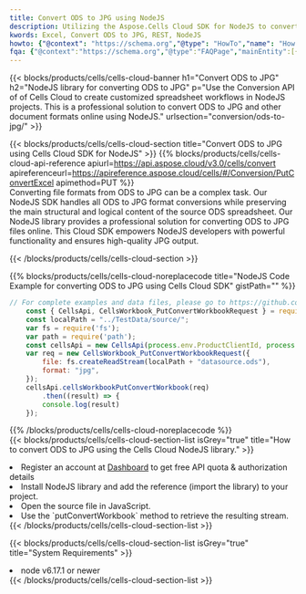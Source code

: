 ```yaml
---
title: Convert ODS to JPG using NodeJS 
description: Utilizing the Aspose.Cells Cloud SDK for NodeJS to convert a ODS format file to a JPG format file. 
kwords: Excel, Convert ODS to JPG, REST, NodeJS
howto: {"@context": "https://schema.org","@type": "HowTo","name": "How to convert ODS to JPG using the Cells Cloud NodeJS library.","description": "How to convert ODS to JPG using the Cells Cloud NodeJS library.","image": {"@type": "ImageObject"},"url": "/nodejs/conversion/ods-to-jpg/","step": [{ "@type": "HowToStep","name": "How to convert ODS to JPG using the Cells Cloud NodeJS library. step 1", "image": {"@type": "ImageObject",},"url": "/nodejs/conversion/ods-to-jpg/","text": "Register an account at <a href='https://dashboard.aspose.cloud/'>Dashboard</a> to get free API quota & authorization details",},{ "@type": "HowToStep","name": "How to convert ODS to JPG using the Cells Cloud NodeJS library. step 1", "image": {"@type": "ImageObject",},"url": "/nodejs/conversion/ods-to-jpg/","text": "Install NodeJS library and add the reference (import the library) to your project.",},{ "@type": "HowToStep","name": "How to convert ODS to JPG using the Cells Cloud NodeJS library. step 1", "image": {"@type": "ImageObject",},"url": "/nodejs/conversion/ods-to-jpg/","text": "Open the source file in JavaScript.",},{ "@type": "HowToStep","name": "How to convert ODS to JPG using the Cells Cloud NodeJS library. step 1", "image": {"@type": "ImageObject",},"url": "/nodejs/conversion/ods-to-jpg/","text": "Use the `putConvertWorkbook` method to retrieve the resulting stream.",}, ],"supply": {"@type": "HowToSupply","name": "document"},"tool": [{"@type": "HowToTool","name": "Visual Studio, Visual Studio Code, WebStorm"},{"@type": "HowToTool","name": "Aspose Cells"}],"totalTime": "PT6M"}
fqa: {"@context":"https://schema.org","@type":"FAQPage","mainEntity":[{"@type":"Question","name":"Why convert file formats in C# using REST API?","acceptedAnswer":{"@type":"Answer","text":"Documents are encoded in many ways, and some files may be incompatible with the software you use. To open and read such files, just convert them to appropriate file formats.<br/><ol><li>Install .NET SDK and add the reference (import the library) to your project.</li><li>Open the source file in C# using REST API.</li><li>Call the PutConvertWorkbookRequest() method, passing an output filename with required extension.</li><li>Get the result of conversion as a separate file.</li></ol>"}},{"@type":"Question","name":"What file formats can I convert with your C# library?","acceptedAnswer":{"@type":"Answer","text":"We support a variety of file formats for conversion using .NET library, including XLSX, Excel, xls , PDF, CSV, HTML, Markdown, XML, PNG, JPG, TIFF, Json, TXT and many more."}},{"@type":"Question","name":"What is the maximum allowed file size for conversion using this .NET library?","acceptedAnswer":{"@type":"Answer","text":"There are no file size limits for format conversions using .NET library."}}]}
---
```



{{< blocks/products/cells/cells-cloud-banner h1="Convert ODS to JPG" h2="NodeJS library for converting ODS to JPG" p="Use the Conversion API of of Cells Cloud to create customized spreadsheet workflows in NodeJS projects. This is a professional solution to convert ODS to JPG and other document formats online using NodeJS." urlsection="conversion/ods-to-jpg/" >}}

{{< blocks/products/cells/cells-cloud-section  title="Convert ODS to JPG using Cells Cloud SDK for NodeJS" >}}
{{% blocks/products/cells/cells-cloud-api-reference  apiurl=https://api.aspose.cloud/v3.0/cells/convert  apireferenceurl=https://apireference.aspose.cloud/cells/#/Conversion/PutConvertExcel  apimethod=PUT %}}
<br/>
Converting file formats from ODS to JPG can be a complex task. Our NodeJS SDK handles all ODS to JPG format conversions while preserving the main structural and logical content of the source ODS spreadsheet. Our NodeJS library provides a professional solution for converting ODS to JPG files online. This Cloud SDK empowers NodeJS developers with powerful functionality and ensures high-quality JPG output.

{{< /blocks/products/cells/cells-cloud-section >}}

{{% blocks/products/cells/cells-cloud-noreplacecode title="NodeJS Code Example for converting ODS to JPG using Cells Cloud SDK" gistPath="" %}}
 
```js
// For complete examples and data files, please go to https://github.com/aspose-cells-cloud/aspose-cells-cloud-node/
    const { CellsApi, CellsWorkbook_PutConvertWorkbookRequest } = require("asposecellscloud");
    const localPath = "../TestData/source/";
    var fs = require('fs');
    var path = require('path');
    const cellsApi = new CellsApi(process.env.ProductClientId, process.env.ProductClientSecret);
    var req = new CellsWorkbook_PutConvertWorkbookRequest({
        file: fs.createReadStream(localPath + "datasource.ods"),
        format: "jpg",
    });
    cellsApi.cellsWorkbookPutConvertWorkbook(req)
        .then((result) => {
        console.log(result)
    });
```
 
{{% /blocks/products/cells/cells-cloud-noreplacecode  %}}
<br/>
{{< blocks/products/cells/cells-cloud-section-list isGrey="true"  title="How to convert ODS to JPG using the Cells Cloud NodeJS library." >}}
<li>Register an account at <a href="https://dashboard.aspose.cloud/">Dashboard</a> to get free API quota & authorization details</li>
<li>Install NodeJS library and add the reference (import the library) to your project.</li>
<li>Open the source file in JavaScript.</li>
<li>Use the `putConvertWorkbook` method to retrieve the resulting stream.</li>
{{< /blocks/products/cells/cells-cloud-section-list >}}

{{< blocks/products/cells/cells-cloud-section-list isGrey="true"  title="System Requirements" >}}
<li>node v6.17.1 or newer</li>
{{< /blocks/products/cells/cells-cloud-section-list >}}
